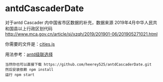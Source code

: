 # antdCascaderDate
对于antd Cascader 内中国省市区数据的补充，数据来源 2019年4月中华人民共和国县以上行政区划代码 http://www.mca.gov.cn/article/sj/xzqh/2019/201901-06/201905271021.html

你需要的文件是：[cities.js](https://github.com/heerey525/antdCascaderDate/blob/master/src/cities.js)

用法参考：[antd级联选择](https://ant.design/components/cascader-cn/)

    当然你也可以直接下载 https://github.com/heerey525/antdCascaderDate.git
    然后安装依赖 npm install
    运行 npm start
